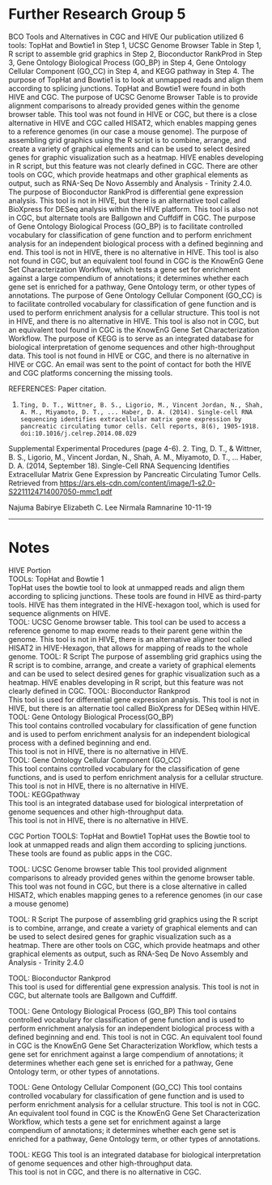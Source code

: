 # Further Research Group 5
BCO Tools and Alternatives in CGC and HIVE
	Our publication utilized 6 tools: TopHat and Bowtie1 in Step 1, UCSC Genome Browser Table in Step 1, R script to assemble grid graphics in Step 2, Bioconductor RankProd in Step 3, Gene Ontology Biological Process (GO_BP) in Step 4, Gene Ontology Cellular Component (GO_CC) in Step 4, and KEGG pathway in Step 4.  The purpose of TopHat and Bowtie1 is to look at unmapped reads and align them according to splicing junctions.  TopHat and Bowtie1 were found in both HIVE and CGC.  The purpose of UCSC Genome Browser Table is to provide alignment comparisons to already provided genes within the genome browser table.  This tool was not found in HIVE or CGC, but there is a close alternative in HIVE and CGC called HISAT2, which enables mapping genes to a reference genomes (in our case a mouse genome).  The purpose of assembling grid graphics using the R script is to combine, arrange, and create a variety of graphical elements and can be used to select desired genes for graphic visualization such as a heatmap.  HIVE enables developing in R script, but this feature was not clearly defined in CGC. There are other tools on CGC, which provide heatmaps and other graphical elements as output, such as RNA-Seq De Novo Assembly and Analysis - Trinity 2.4.0.  The purpose of Bioconductor RankProd is differential gene expression analysis.  This tool is not in HIVE, but there is an alternative tool called BioXpress for DESeq analysis within the HIVE platform. This tool is also not in CGC, but alternate tools are Ballgown and Cuffdiff in CGC.  The purpose of Gene Ontology Biological Process (GO_BP) is to facilitate controlled vocabulary for classification of gene function and to perform enrichment analysis for an independent biological process with a defined beginning and end.  This tool is not in HIVE, there is no alternative in HIVE.  This tool is also not found in CGC, but an equivalent tool found in CGC is the KnowEnG Gene Set Characterization Workflow, which tests a gene set for enrichment against a large compendium of annotations; it determines whether each gene set is enriched for a pathway, Gene Ontology term, or other types of annotations.  The purpose of Gene Ontology Cellular Component (GO_CC) is to facilitate controlled vocabulary for classification of gene function and is used to perform enrichment analysis for a cellular structure.  This tool is not in HIVE, and there is no alternative in HIVE.  This tool is also not in CGC, but an equivalent tool found in CGC is the KnowEnG Gene Set Characterization Workflow.  The purpose of KEGG is to serve as an integrated database for biological interpretation of genome sequences and other high-throughput data.  This tool is not found in HIVE or CGC, and there is no alternative in HIVE or CGC.  An email was sent to the point of contact for both the HIVE and CGC platforms concerning the missing tools.




REFERENCES:
Paper citation.
1.     Ting, D. T., Wittner, B. S., Ligorio, M., Vincent Jordan, N., Shah, A. M., Miyamoto, D. T., ... Haber, D. A. (2014). Single-cell RNA sequencing identifies extracellular matrix gene expression by pancreatic circulating tumor cells. Cell reports, 8(6), 1905-1918. doi:10.1016/j.celrep.2014.08.029
 
Supplemental Experimental Procedures (page 4-6).
2.     Ting, D. T., & Wittner, B. S., Ligorio, M., Vincent Jordan, N., Shah, A. M., Miyamoto, D. T., ... Haber, D. A. (2014, September 18). Single-Cell RNA Sequencing Identifies Extracellular Matrix Gene Expression by Pancreatic Circulating Tumor Cells. Retrieved from https://ars.els-cdn.com/content/image/1-s2.0-S2211124714007050-mmc1.pdf

Najuma Babirye
Elizabeth C. Lee
Nirmala Ramnarine
10-11-19





























------------------------------------------------------------------------------------------------------

# Notes
HIVE Portion    
TOOLs: TopHat and Bowtie 1    
    TopHat uses the bowtie tool to look at unmapped reads and align them according to splicing junctions.
    These tools are found in HIVE as third-party tools. HIVE has them integrated in the HIVE-hexagon tool, which is used for sequence alignments on HIVE.    
TOOL: UCSC Genome browser table.
    This tool can be used to access a reference genome to map exome reads to their parent gene within the genome.
    This tool is not in HIVE, there is an alternative aligner tool called HISAT2 in HIVE-Hexagon, that allows for mapping of reads to the whole genome.
TOOL: R Script
    The purpose of assembling grid graphics using the R script is to combine, arrange, and create a variety of graphical elements and can be used to select desired genes for graphic visualization such as a heatmap.
    HIVE enables developing in R script, but this feature was not clearly defined in CGC. 
TOOL: Bioconductor Rankprod     
    This tool is used for differential gene expression analysis.
       This tool is not in HIVE, but there is an alternatie tool called BioXpress for DESeq within HIVE.  
TOOL: Gene Ontology Biological Process(GO_BP)   
    This tool contains controlled vocabulary for classification of gene function and is used to perfom enrichment analysis for an independent biological process with a defined beginning and end.    
    This tool is not in HIVE, there is no alternative in HIVE.      
TOOL: Gene Ontology Cellular Component (GO_CC)    
    This tool contains controlled vocabulary for the classification of gene functions, and is used to perfom enrichment analysis for a cellular structure.    
    This tool is not in HIVE, there is no alternative in HIVE.      
TOOL: KEGGpathway   
    This tool is an integrated database used for biological interpretation of genome sequences and other high-throughput data.    
    This tool is not in HIVE, there is no alternative in HIVE.
    
    
    
CGC Portion
TOOLS: TopHat and Bowtie1
TopHat uses the Bowtie tool to look at unmapped reads and align them according to splicing junctions.  
These tools are found as public apps in the CGC. 

TOOL: UCSC Genome browser table
This tool provided alignment comparisons to already provided genes within the genome browser table.
This tool was not found in CGC, but there is a close alternative in called HISAT2, which enables mapping genes to a reference genomes (in our case a mouse genome)

TOOL: R Script
The purpose of assembling grid graphics using the R script is to combine, arrange, and create a variety of graphical elements and can be used to select desired genes for graphic visualization such as a heatmap.
There are other tools on CGC, which provide heatmaps and other graphical elements as output, such as RNA-Seq De Novo Assembly and Analysis - Trinity 2.4.0

TOOL: Bioconductor Rankprod     
This tool is used for differential gene expression analysis.
This tool is not in CGC, but alternate tools are Ballgown and Cuffdiff.  

TOOL: Gene Ontology Biological Process (GO_BP)
This tool contains controlled vocabulary for classification of gene function and is used to perform enrichment analysis for an independent biological process with a defined beginning and end. 
This tool is not in CGC. 
An equivalent tool found in CGC is the KnowEnG Gene Set Characterization Workflow, which tests a gene set for enrichment against a large compendium of annotations; it determines whether each gene set is enriched for a pathway, Gene Ontology term, or other types of annotations. 

TOOL: Gene Ontology Cellular Component (GO_CC)
This tool contains controlled vocabulary for classification of gene function and is used to perform enrichment analysis for a cellular structure. 
This tool is not in CGC. 
An equivalent tool found in CGC is the KnowEnG Gene Set Characterization Workflow, which tests a gene set for enrichment against a large compendium of annotations; it determines whether each gene set is enriched for a pathway, Gene Ontology term, or other types of annotations. 

TOOL: KEGG
This tool is an integrated database for biological interpretation of genome sequences and other high-throughput data.  
This tool is not in CGC, and there is no alternative in CGC.
